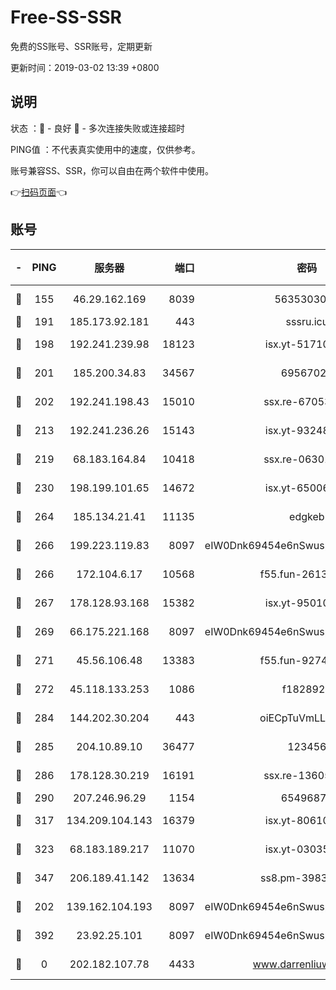 # Free-SS-SSR

免费的SS账号、SSR账号，定期更新

更新时间：2019-03-02 13:39 +0800

## 说明

状态     ：🙂 - 良好 🙁 - 多次连接失败或连接超时

PING值   ：不代表真实使用中的速度，仅供参考。

账号兼容SS、SSR，你可以自由在两个软件中使用。

👉[扫码页面](https://liesauer.github.io/free-ss-ssr.github.io/)👈

## 账号

|-|PING|服务器|端口|密码|加密方式|区域|
|:----:|:----:|:-----:|-----:|:----:|:----:|:----:|
|🙂|155|46.29.162.169|8039|5635303003|aes-256-cfb|RU|
|🙂|191|185.173.92.181|443|sssru.icu|rc4-md5|RU|
|🙂|198|192.241.239.98|18123|isx.yt-51710833|aes-256-cfb|US|
|🙂|201|185.200.34.83|34567|69567020|aes-256-cfb|US|
|🙂|202|192.241.198.43|15010|ssx.re-67053093|aes-256-cfb|US|
|🙂|213|192.241.236.26|15143|isx.yt-93248002|aes-256-cfb|US|
|🙂|219|68.183.164.84|10418|ssx.re-06301743|aes-256-cfb|US|
|🙂|230|198.199.101.65|14672|isx.yt-65006109|aes-256-cfb|US|
|🙂|264|185.134.21.41|11135|edgkeb|aes-256-cfb|GB|
|🙂|266|199.223.119.83|8097|eIW0Dnk69454e6nSwuspv9DmS201tQ0D|aes-256-cfb|US|
|🙂|266|172.104.6.17|10568|f55.fun-26137081|aes-256-cfb|US|
|🙂|267|178.128.93.168|15382|isx.yt-95010509|aes-256-cfb|SG|
|🙂|269|66.175.221.168|8097|eIW0Dnk69454e6nSwuspv9DmS201tQ0D|aes-256-cfb|US|
|🙂|271|45.56.106.48|13383|f55.fun-92744438|aes-256-cfb|US|
|🙂|272|45.118.133.253|1086|f1828920|aes-256-cfb|SG|
|🙂|284|144.202.30.204|443|oiECpTuVmLLxk4Ts|aes-256-cfb|US|
|🙂|285|204.10.89.10|36477|123456|aes-256-cfb|US|
|🙂|286|178.128.30.219|16191|ssx.re-13605619|aes-256-cfb|SG|
|🙂|290|207.246.96.29|1154|65496879|chacha20|US|
|🙂|317|134.209.104.143|16379|isx.yt-80610954|aes-256-cfb|SG|
|🙂|323|68.183.189.217|11070|isx.yt-03035936|aes-256-cfb|SG|
|🙂|347|206.189.41.142|13634|ss8.pm-39830820|aes-256-cfb|SG|
|🙂|202|139.162.104.193|8097|eIW0Dnk69454e6nSwuspv9DmS201tQ0D|aes-256-cfb|JP|
|🙂|392|23.92.25.101|8097|eIW0Dnk69454e6nSwuspv9DmS201tQ0D|aes-256-cfb|US|
|🙁|0|202.182.107.78|4433|www.darrenliuwei.com|aes-256-cfb|JP|
